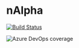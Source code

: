 # nAlpha

[![Build Status](https://dev.azure.com/paulkertscher/nAlpha/_apis/build/status/less0.nAlpha?branchName=master)](https://dev.azure.com/paulkertscher/nAlpha/_build/latest?definitionId=2&branchName=master)

![Azure DevOps coverage](https://img.shields.io/azure-devops/coverage/paulkertscher/nAlpha/2.svg)